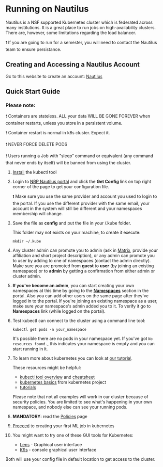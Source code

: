 # Running on Nautilus

Nautilus is a NSF supported Kubernetes cluster which is federated across many institutions. It is a great place to run jobs on high-availability clusters. There are, however, some limitations regarding the load balancer.

:exclamation: If you are going to run for a semester, you will need to contact the Nautilus team to ensure persistance.

## Creating and Accessing a Nautilus Account

Go to this website to create an account: [Nautilus](https://portal.nrp-nautilus.io/)

## Quick Start Guide

### Please note:

:exclamation: Containers are stateless. ALL your data WILL BE GONE FOREVER when container restarts, unless you store in a persistent volume.

:exclamation: Container restart is normal in k8s cluster. Expect it.

:exclamation: NEVER FORCE DELETE PODS

:exclamation: Users running a Job with "sleep" command or equivalent (any command that never ends by itself) will be banned from using the cluster.

1. [Install][1] the kubectl tool
2. Login to [NRP Nautilus portal][2] and click the **Get Config** link on top right corner of the page to get your configuration file.

   :exclamation: Make sure you use the same provider and account you used to login to the portal. If you use the different provider with the same email, your account in the system will still be different and your namespaces membership will change.

3. Save the file as **config** and put the file in your <home>/.kube folder.

   This folder may not exists on your machine, to create it execute:

   ```
   mkdir ~/.kube
   ```

4. Any cluster admin can promote you to admin (ask in [Matrix](/userdocs/start/contact/), provide your affiliation and short project description), or any admin can promote you to user by adding to one of namespaces (contact the admin directly). Make sure you are promoted from **guest** to **user** (by joining an existing namespace) or to **admin** by getting a confirmation from either admin or cluster admin.

5. **If you've become an admin**, you can start creating your own namespaces at this time by going to the [**Namespaces**](https://portal.nrp-nautilus.io/profileN) section in the portal. Also you can add other users on the same page after they've logged in to the portal. If you're joining an existing namespace as a user, make sure your namespace's admin added you to it. To verify it go to **Namespaces** link (while logged on the portal).

6. Test kubectl can connect to the cluster using a command line tool:

   ```
   kubectl get pods -n your_namespace
   ```

   It's possible there are no pods in your namespace yet. If you've got `No resources found.`, this indicates your namespace is empty and you can start running in it.

7. To learn more about kubernetes you can look at [our tutorial](/userdocs/tutorial/basic/).

   These resources might be helpful:

   - [kubectl tool overview][4] and [cheatsheet][6]
   - [kubernetes basics][3] from kubernetes project
   - [tutorials][5]

   Please note that not all examples will work in our cluster because of security policies. You are limited to see what's happening in your own namespace, and nobody else can see your running pods.

8. **MANDATORY**: read the [Policies](/userdocs/start/policies/) page

9. [Proceed](/userdocs/running/jobs/) to creating your first ML job in kubernetes

10. You might want to try one of these GUI tools for Kubernetes:

    - [Lens](https://k8slens.dev/) - Graphical user interface
    - [K9s](https://k9scli.io/) - console graphical user interface

Both will use your config file in default location to get access to the cluster.

[1]: https://kubernetes.io/docs/tasks/tools/install-kubectl/
[2]: https://portal.nrp-nautilus.io/
[3]: https://kubernetes.io/docs/tutorials/
[4]: https://kubernetes.io/docs/reference/kubectl/overview/
[5]: https://kubernetes.io/docs/tutorials/
[6]: https://kubernetes.io/docs/reference/kubectl/cheatsheet/
